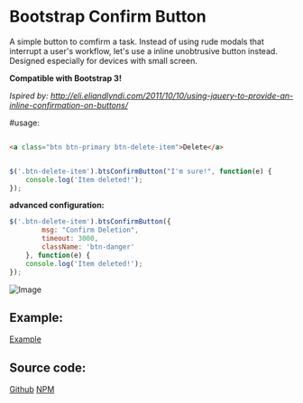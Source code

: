 Bootstrap Confirm Button
============

A simple button to comfirm a task.
Instead of using rude modals that interrupt a user's workflow, let's use a inline unobtrusive button instead.
Designed especially for devices with small screen. 

**Compatible with Bootstrap 3!**

*Ispired by: http://eli.eliandlyndi.com/2011/10/10/using-jquery-to-provide-an-inline-confirmation-on-buttons/*


 #usage:


```html

<a class="btn btn-primary btn-delete-item">Delete</a>

```

```javascript

$('.btn-delete-item').btsConfirmButton("I'm sure!", function(e) {
	console.log('Item deleted!');
});
```

**advanced configuration:**

```javascript
$('.btn-delete-item').btsConfirmButton({
		msg: "Confirm Deletion",
		timeout: 3000,
		className: 'btn-danger'
	}, function(e) {
	console.log('Item deleted!');
});

```

![Image](https://raw.githubusercontent.com/stefanocudini/bootstrap-confirm-button/master/confirm-delete-button.png)

Example:
------
[Example](example.html)

Source code:
------

[Github](https://github.com/stefanocudini/bootstrap-confirm-button)
[NPM](https://npmjs.org/package/bootstrap-confirm-button)  
